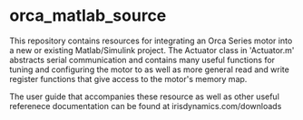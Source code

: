 # orca_matlab_source
This repository contains resources for integrating an Orca Series motor into a new or existing Matlab/Simulink project.
The Actuator class in 'Actuator.m' abstracts serial communication and contains many useful functions for tuning and configuring the motor to as well as more general read and write register functions that give access to the motor's memory map.

The user guide that accompanies these resource as well as other useful referenece documentation can be found at irisdynamics.com/downloads


